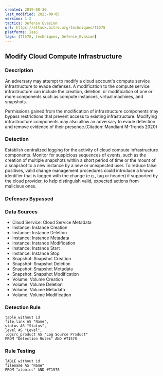 ```yaml
---
created: 2019-08-30
last_modified: 2023-09-05
version: 1.2
tactics: Defense Evasion
url: https://attack.mitre.org/techniques/T1578
platforms: IaaS
tags: [T1578, techniques, Defense_Evasion]
---
```


## Modify Cloud Compute Infrastructure

### Description

An adversary may attempt to modify a cloud account's compute service infrastructure to evade defenses. A modification to the compute service infrastructure can include the creation, deletion, or modification of one or more components such as compute instances, virtual machines, and snapshots.

Permissions gained from the modification of infrastructure components may bypass restrictions that prevent access to existing infrastructure. Modifying infrastructure components may also allow an adversary to evade detection and remove evidence of their presence.(Citation: Mandiant M-Trends 2020)

### Detection

Establish centralized logging for the activity of cloud compute infrastructure components. Monitor for suspicious sequences of events, such as the creation of multiple snapshots within a short period of time or the mount of a snapshot to a new instance by a new or unexpected user. To reduce false positives, valid change management procedures could introduce a known identifier that is logged with the change (e.g., tag or header) if supported by the cloud provider, to help distinguish valid, expected actions from malicious ones.

### Defenses Bypassed



### Data Sources

  - Cloud Service: Cloud Service Metadata
  -  Instance: Instance Creation
  -  Instance: Instance Deletion
  -  Instance: Instance Metadata
  -  Instance: Instance Modification
  -  Instance: Instance Start
  -  Instance: Instance Stop
  -  Snapshot: Snapshot Creation
  -  Snapshot: Snapshot Deletion
  -  Snapshot: Snapshot Metadata
  -  Snapshot: Snapshot Modification
  -  Volume: Volume Creation
  -  Volume: Volume Deletion
  -  Volume: Volume Metadata
  -  Volume: Volume Modification
### Detection Rule

```dataview
table without id
file.link AS "Name",
status AS "Status",
level AS "Level",
logsrc_product AS "Log Source Product"
FROM "Detection Rules" AND #T1578
```

### Rule Testing

```dataview
TABLE without id
filename AS "Name"
FROM "atomics" AND #T1578
```
